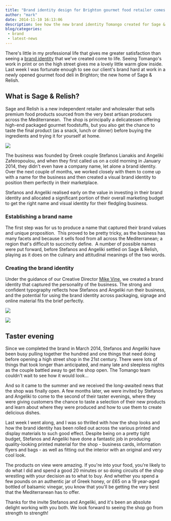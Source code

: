 ```yaml
---
title: "Brand identity design for Brighton gourmet food retailer comes to life"
author: "mark"
date: 2014-11-10 16:13:06
description: See how the new brand identity Tomango created for Sage & Relish came to life when we visited their new shop in Brighton
blog/categories: 
 - brand
 - latest-news
---
```


There's little in my professional life that gives me greater satisfaction than seeing a [brand identity](http://www.tomango.co.uk/creates/brand/) that we've created come to life. Seeing Tomango's work in print or on the high street gives me a lovely little warm glow inside. Last week I was fortunate enough to see our client's brand hard at work in a newly opened gourmet food deli in Brighton; the new home of Sage &amp; Relish.

## What is Sage &amp; Relish?

Sage and Relish is a new independent retailer and wholesaler that sells premium food products sourced from the very best artisan producers across the Mediterranean.  The shop is principally a delicatessen offering high-end packaged gourmet foodstuffs, but you also get the chance to taste the final product (as a snack, lunch or dinner) before buying the ingredients and trying it for yourself at home.

![](images/blog/sageandrelishfeatured-719x324.jpg)

The business was founded by Greek couple Stefanos Lianakis and Angeliki Zafeiropoulou, and when they first called us on a cold morning in January 2014, they didn't even have a company name, let alone a brand identity.  Over the next couple of months, we worked closely with them to come up with a name for the business and then created a visual brand identity to position them perfectly in their marketplace.

Stefanos and Angeliki realised early on the value in investing in their brand identity and allocated a significant portion of their overall marketing budget to get the right name and visual identity for their fledgling business.

### Establishing a brand name

The first step was for us to produce a name that captured their brand values and unique proposition.  This proved to be pretty tricky, as the business has many facets and because it sells food from all across the Mediterranean; a region that's difficult to succinctly define.  A number of possible names were put forward, before Stefanos and Angeliki settled on Sage &amp; Relish, playing as it does on the culinary and attitudinal meanings of the two words.

### Creating the brand identity

Under the guidance of our Creative Director [Mike Vine](http://www.tomango.co.uk/is/mike-vine/), we created a brand identity that captured the personality of the business. The strong and confident typography reflects how Stefanos and Angeliki run their business, and the potential for using the brand identity across packaging, signage and online material fits the brief perfectly.

![](images/blog/sageandrelish2.jpg)

![](images/blog/sageandrelish1.jpg)

## Taster evening

Since we completed the brand in March 2014, Stefanos and Angeliki have been busy pulling together the hundred and one things that need doing before opening a high street shop in the 21st century. There were lots of things that took longer than anticipated, and many late and sleepless nights as the couple battled away to get the shop open. The Tomango team couldn't wait to see how it would look...

And so it came to the summer and we received the long-awaited news that the shop was finally open. A few months later, we were invited by Stefanos and Angeliki to come to the second of their taster evenings, where they were giving customers the chance to taste a selection of their new products and learn about where they were produced and how to use them to create delicious dishes.

Last week I went along, and I was so thrilled with how the shop looks and how the brand identity has been rolled out across the various printed and display materials to such good effect. Despite being on a pretty tight budget, Stefanos and Angeliki have done a fantastic job in producing quality-looking printed material for the shop - business cards, information flyers and bags - as well as fitting out the interior with an original and very cool look.

The products on view were amazing. If you're into your food, you're likely to do what I did and spend a good 20 minutes or so doing circuits of the shop wrestling with your decision as to what to buy. And whether you spend a few pounds on an authentic jar of Greek honey, or £65 on a 19 year-aged bottled of balsamic vinegar, you know that you'll be getting the very best that the Mediterranean has to offer.

Thanks for the invite Stefanos and Angeliki, and it's been an absolute delight working with you both. We look forward to seeing the shop go from strength to strength!


